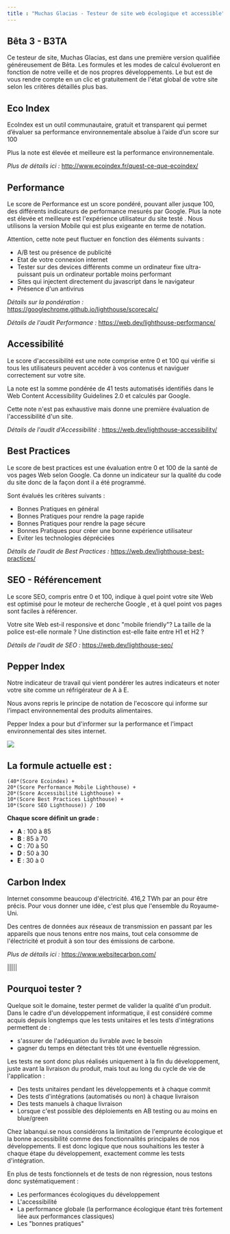 ```yaml
---
title : "Muchas Glacias - Testeur de site web écologique et accessible"
---
```


## Bêta 3 - B3TA

Ce testeur de site, Muchas Glacias, est dans une première version qualifiée généreusement de  Bêta.
Les formules et les modes de calcul évolueront en fonction de notre veille et de nos propres développements.
Le but est de vous rendre compte en un clic et gratuitement de l'état global de votre site selon les critères détaillés plus bas.

## Eco Index 

EcoIndex est un outil communautaire, gratuit et transparent qui permet d’évaluer sa performance environnementale absolue à l’aide d’un score sur 100

Plus la note est élevée et meilleure est la performance environnementale.

*Plus de détails ici :* <a href="http://www.ecoindex.fr/quest-ce-que-ecoindex/" target="_blank" title="Explication d'EcoIndex" rel="external nofollow noreferrer">http://www.ecoindex.fr/quest-ce-que-ecoindex/</a>

## Performance 

Le score de Performance est un score pondéré, pouvant aller jusque 100, des différents indicateurs de performance mesurés par Google.
Plus la note est élevée et meilleure est l'expérience utilisateur du site testé
.
Nous utilisons la version Mobile qui est plus exigeante en terme de notation.

Attention, cette note peut fluctuer en fonction des éléments suivants :
-   A/B test ou présence de publicité 
-   Etat de votre connexion internet
-   Tester sur des devices différents comme un ordinateur fixe ultra-puissant puis un ordinateur portable moins performant
-   Sites qui injectent directement du javascript dans le navigateur
-   Présence d'un antivirus

*Détails sur la pondération :* <a href="https://googlechrome.github.io/lighthouse/scorecalc/" target="_blank" title="Explication de la pondération du score de performance" rel="external nofollow noreferrer">https://googlechrome.github.io/lighthouse/scorecalc/</a>

*Détails de l'audit Performance :* <a href="https://web.dev/lighthouse-performance/" target="_blank" rel="external nofollow noreferrer" title="Audit de performance">https://web.dev/lighthouse-performance/</a>

## Accessibilité

Le score d'accessibilité est une note comprise entre 0 et 100 qui vérifie si tous les utilisateurs peuvent accéder à vos contenus et naviguer correctement sur votre site.

La note est la somme pondérée de 41 tests automatisés identifiés dans le Web Content Accessibility Guidelines 2.0 et calculés par Google.

Cette note n'est pas exhaustive mais donne une première évaluation de l'accessibilité d'un site.

*Détails de l'audit d'Accessibilité :* <a href="https://web.dev/lighthouse-accessibility/" target="_blank" rel="external nofollow noreferrer" title="Audit d'accessibilité">https://web.dev/lighthouse-accessibility/</a>

## Best Practices

Le score de best practices est une évaluation entre 0 et 100 de la santé de vos pages Web selon Google.
Ca donne un indicateur sur la qualité du code du site donc de la façon dont il a été programmé.

Sont évalués les critères suivants :
 - Bonnes  Pratiques en général
 - Bonnes  Pratiques pour rendre la page rapide
 - Bonnes  Pratiques pour rendre la page sécure
 - Bonnes  Pratiques pour créer une bonne expérience utilisateur
 - Eviter les technologies dépréciées

*Détails de l'audit de Best Practices :* <a href="https://web.dev/lighthouse-best-practices/" target="_blank" rel="external nofollow noreferrer" title="Audit de best practices">https://web.dev/lighthouse-best-practices/</a>

## SEO - Référencement

Le score SEO, compris entre 0 et 100,  indique à quel point votre site Web est optimisé pour le moteur de recherche Google , et à quel point vos pages sont faciles à référencer.

Votre site Web est-il responsive et donc "mobile friendly"? La taille de la police est-elle normale ? Une distinction est-elle faite entre H1 et H2 ?

*Détails de l'audit de SEO :* <a href="https://web.dev/lighthouse-seo/" target="_blank" rel="external nofollow noreferrer" title="Audit du SEO">https://web.dev/lighthouse-seo/</a>

## Pepper Index

Notre indicateur de travail qui vient pondérer les autres indicateurs et noter votre site comme un réfrigérateur de A à E.

Nous avons repris le principe de notation de l'ecoscore qui informe sur l’impact environnemental des produits alimentaires.

Pepper Index a pour but d'informer sur la performance et l'impact environnemental des sites internet.

![](img/pepperindex.webp)

## La formule actuelle est : 
```
(40*(Score Ecoindex) + 
20*(Score Performance Mobile Lighthouse) + 
20*(Score Accessibilité Lighthouse) + 
10*(Score Best Practices Lighthouse) + 
10*(Score SEO Lighthouse)) / 100
```

**Chaque score définit un grade :**
 - **A** : 100 à 85
 - **B** : 85 à 70
 - **C** : 70 à 50
 - **D** : 50 à 30
 - **E** : 30 à 0

## Carbon Index
Internet consomme beaucoup d'électricité. 416,2 TWh par an pour être précis.
Pour vous donner une idée, c'est plus que l'ensemble du Royaume-Uni.

Des centres de données aux réseaux de transmission en passant par les appareils que nous tenons entre nos mains, tout cela consomme de l'électricité et produit à son tour des émissions de carbone.

*Plus de détails ici :* <a href="https://www.websitecarbon.com/" target="_blank" title="Lien de websitecarbon" rel="external nofollow noreferrer">https://www.websitecarbon.com/</a>

|||||
## Pourquoi tester ?

Quelque soit le domaine, tester permet de valider la qualité d'un produit. Dans le cadre d'un développement informatique, il est considéré comme acquis depuis longtemps que les tests unitaires et les tests d'intégrations permettent de :
- s'assurer de l'adéquation du livrable avec le besoin
- gagner du temps en détectant très tôt une éventuelle régression.

Les tests ne sont donc plus réalisés uniquement à la fin du développement, juste avant la livraison du produit, mais tout au long du cycle de vie de l'application :
- Des tests unitaires pendant les développements et à chaque commit
- Des tests d'intégrations (automatisés ou non) à chaque livraison
- Des tests manuels à chaque livraison
- Lorsque c'est possible des déploiements en AB testing ou au moins en blue/green

Chez labanqui.se nous considérons la limitation de l'emprunte écologique et la bonne accessibilité comme des fonctionnalités principales de nos développements. Il est donc logique que nous souhaitions les tester à chaque étape du développement, exactement comme les tests d'intégration.

En plus de tests fonctionnels et de tests de non régression, nous testons donc systématiquement :
- Les performances écologiques du développement
- L'accessibilité
- La performance globale (la performance écologique étant très fortement liée aux performances classiques)
- Les "bonnes pratiques"